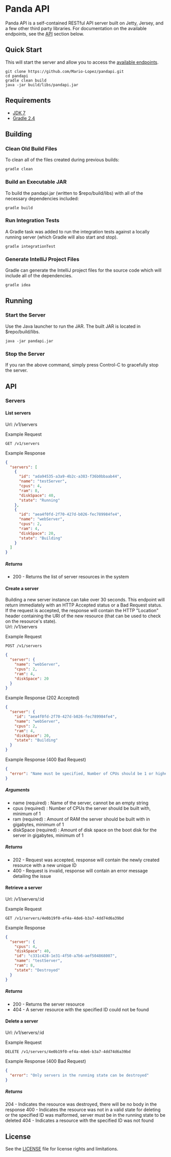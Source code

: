 Panda API
=========

Panda API is a self-contained RESTful API server built on Jetty, Jersey, and a few other third party libraries.
For documentation on the available endpoints, see the [API](#api) section below.

## Quick Start
This will start the server and allow you to access the [available endpoints](#api).  

```console  
git clone https://github.com/Mario-Lopez/pandapi.git  
cd pandapi  
gradle clean build  
java -jar build/libs/pandapi.jar  
```

## Requirements
* [JDK 7](http://www.oracle.com/technetwork/java/javase/downloads/jdk7-downloads-1880260.html)
* [Gradle 2.4](https://gradle.org/downloads/)

## Building
### Clean Old Build Files
To clean all of the files created during previous builds:
  
```console
gradle clean  
```

### Build an Executable JAR
To build the pandapi.jar (written to $repo/build/libs) with all of the necessary dependencies included:
  
```console
gradle build  
```

### Run Integration Tests
A Gradle task was added to run the integration tests against a locally running server (which
Gradle will also start and stop).
  
```console
gradle integrationTest  
```

### Generate IntelliJ Project Files
Gradle can generate the IntelliJ project files for the source code which will include all of the dependencies.
  
```console  
gradle idea
```

## Running
### Start the Server
Use the Java launcher to run the JAR.  The built JAR is located in $repo/build/libs.
  
```console
java -jar pandapi.jar  
```

### Stop the Server
If you ran the above command, simply press Control-C to gracefully stop the server.

## API
### Servers
#### List servers
Url: /v1/servers
  
Example Request  
```
GET /v1/servers
```
Example Response  
```JSON
{
  "servers": [
    {
      "id": "ada94535-a3a9-4b2c-a383-f36b0bbaab44",
      "name": "testServer",
      "cpus": 4,
      "ram": 8,
      "diskSpace": 40,
      "state": "Running"
    },
    {
      "id": "aea4f0fd-2f70-427d-b026-fec789984fe4",
      "name": "webServer",
      "cpus": 2,
      "ram": 4,
      "diskSpace": 20,
      "state": "Building"
    }
  ]
}
```
##### Returns
* 200 - Returns the list of server resources in the system

#### Create a server
Building a new server instance can take over 30 seconds.  This endpoint will return immediately with an HTTP Accepted
status or a Bad Request status.  If the request is accepted, the response will contain the HTTP "Location" header
containing the URI of the new resource (that can be used to check on the resource's state).  
Url: /v1/servers  
  
Example Request  
```
POST /v1/servers
```
```JSON
{
  "server": {
    "name": "webServer",
    "cpus": 2,
    "ram": 4,
    "diskSpace": 20
  }
}
```
Example Response (202 Accepted)  
```JSON
{
  "server": {
    "id": "aea4f0fd-2f70-427d-b026-fec789984fe4",
    "name": "webServer",
    "cpus": 2,
    "ram": 4,
    "diskSpace": 20,
    "state": "Building"
  }
}
```
Example Response (400 Bad Request)  
```JSON
{
  "error": "Name must be specified, Number of CPUs should be 1 or higher"
}
```
##### Arguments
* name (required)
  : Name of the server, cannot be an empty string
* cpus (required)
  : Number of CPUs the server should be built with, minimum of 1
* ram (required)
  : Amount of RAM the server should be built with in gigabytes, minimum of 1
* diskSpace (required)
  : Amount of disk space on the boot disk for the server in gigabytes, minimum of 1
##### Returns
* 202 - Request was accepted, response will contain the newly created resource with a new unique ID  
* 400 - Request is invalid, response will contain an error message detailing the issue  
#### Retrieve a server
Url: /v1/servers/:id  
  
Example Request
```
GET /v1/servers/4e0b19f0-ef4a-4de6-b3a7-4dd74d6a39bd
```
Example Response
```JSON
{
  "server": {
    "cpus": 4,
    "diskSpace": 40,
    "id": "c331c428-1e31-4f50-a7b6-aef504868007",
    "name": "testServer",
    "ram": 8,
    "state": "Destroyed"
  }
}
```
##### Returns
* 200 - Returns the server resource
* 404 - A server resource with the specified ID could not be found
#### Delete a server
Url: /v1/servers/:id
  
Example Request
```
DELETE /v1/servers/4e0b19f0-ef4a-4de6-b3a7-4dd74d6a39bd
```
Example Response (400 Bad Request)
```JSON
{
  "error": "Only servers in the running state can be destroyed"
}
```
##### Returns
204 - Indicates the resource was destroyed, there will be no body in the response
400 - Indicates the resource was not in a valid state for deleting or the specified ID was malformed, server must be in
the running state to be deleted
404 - Indicates a resource with the specified ID was not found

## License
See the [LICENSE](LICENSE.txt) file for license rights and limitations.
